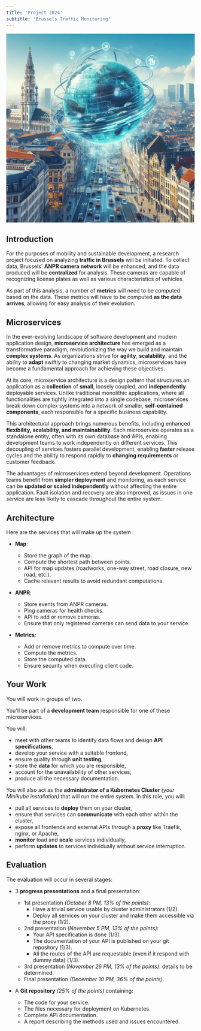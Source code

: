 ```yaml
---
title: 'Project 2024'
subtitle: 'Brussels Traffic Monitoring'
---
```


![ ](./Designer.jpeg)

## Introduction

For the purposes of mobility and sustainable development, a research project focused on analyzing **traffic in Brussels** will be initiated. To collect data, Brussels' **ANPR camera network** will be enhanced, and the data produced will be **centralized** for analysis. These cameras are capable of recognizing license plates as well as various characteristics of vehicles.

As part of this analysis, a number of **metrics** will need to be computed based on the data. These metrics will have to be computed **as the data arrives**, allowing for easy analysis of their evolution.

## Microservices

In the ever-evolving landscape of software development and modern application design, **microservice architecture** has emerged as a transformative paradigm, revolutionizing the way we build and maintain **complex systems**. As organizations strive for **agility**, **scalability**, and the ability to **adapt** swiftly to changing market dynamics, microservices have become a fundamental approach for achieving these objectives.

At its core, microservice architecture is a design pattern that structures an application as a **collection** of **small**, loosely coupled, and **independently** deployable services. Unlike traditional monolithic applications, where all functionalities are tightly integrated into a single codebase, microservices break down complex systems into a network of smaller, **self-contained components**, each responsible for a specific business capability.

This architectural approach brings numerous benefits, including enhanced **flexibility, scalability, and maintainability**. Each microservice operates as a standalone entity, often with its own database and APIs, enabling development teams to work independently on different services. This decoupling of services fosters parallel development, enabling **faster** release cycles and the ability to respond rapidly to **changing requirements** or customer feedback.

The advantages of microservices extend beyond development. Operations teams benefit from **simpler deployment** and monitoring, as each service can be **updated or scaled independently** without affecting the entire application. Fault isolation and recovery are also improved, as issues in one service are less likely to cascade throughout the entire system.

## Architecture

Here are the services that will make up the system :

- **Map**:

  - Store the graph of the map.
  - Compute the shortest path between points.
  - API for map updates (roadworks, one-way street, road closure, new road, etc.).
  - Cache relevant results to avoid redundant computations.

- **ANPR**:

  - Store events from ANPR cameras.
  - Ping cameras for health checks.
  - API to add or remove cameras.
  - Ensure that only registered cameras can send data to your service.

- **Metrics**:

  - Add or remove metrics to compute over time.
  - Compute the metrics.
  - Store the computed data.
  - Ensure security when executing client code.

## Your Work

You will work in groups of two.

You'll be part of a **development team** responsible for one of these microservices.

You will:

- meet with other teams to identify data flows and design **API specifications**,
- develop your service with a suitable frontend,
- ensure quality through **unit testing**,
- store the **data** for which you are responsible,
- account for the unavailability of other services,
- produce all the necessary documentation.

You will also act as the **administrator of a Kubernetes Cluster** _(your Minikube installation)_ that will run the entire system. In this role, you will:

- pull all services to **deploy** them on your cluster,
- ensure that services can **communicate** with each other within the cluster,
- expose all frontends and external APIs through a **proxy** like Traefik, nginx, or Apache,
- **monitor** load and **scale** services individually,
- perform **updates** to services individually without service interruption.

## Evaluation

The evaluation will occur in several stages:

- 3 **progress presentations** and a final presentation:

  - 1st presentation _(October 8 PM, 13% of the points)_:
    - Have a trivial service usable by cluster administrators (1/2).
    - Deploy all services on your cluster and make them accessible via the proxy (1/2).
  - 2nd presentation _(November 5 PM, 13% of the points)_:
    - Your API specification is done (1/3).
    - The documentation of your API is published on your git repository (1/3).
    - All the routes of the API are requestable (even if it respond with dummy data) (1/3).
  - 3rd presentation _(November 26 PM, 13% of the points)_: details to be determined.
  - Final presentation _(December 10 PM, 36% of the points)_.

- A **Git repository** _(25% of the points)_ containing:
  - The code for your service.
  - The files necessary for deployment on Kubernetes.
  - Complete API documentation.
  - A report describing the methods used and issues encountered.
